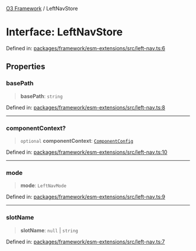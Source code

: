 [O3 Framework](../API.md) / LeftNavStore

# Interface: LeftNavStore

Defined in: [packages/framework/esm-extensions/src/left-nav.ts:6](https://github.com/openmrs/openmrs-esm-core/blob/main/packages/framework/esm-extensions/src/left-nav.ts#L6)

## Properties

### basePath

> **basePath**: `string`

Defined in: [packages/framework/esm-extensions/src/left-nav.ts:8](https://github.com/openmrs/openmrs-esm-core/blob/main/packages/framework/esm-extensions/src/left-nav.ts#L8)

***

### componentContext?

> `optional` **componentContext**: [`ComponentConfig`](ComponentConfig.md)

Defined in: [packages/framework/esm-extensions/src/left-nav.ts:10](https://github.com/openmrs/openmrs-esm-core/blob/main/packages/framework/esm-extensions/src/left-nav.ts#L10)

***

### mode

> **mode**: `LeftNavMode`

Defined in: [packages/framework/esm-extensions/src/left-nav.ts:9](https://github.com/openmrs/openmrs-esm-core/blob/main/packages/framework/esm-extensions/src/left-nav.ts#L9)

***

### slotName

> **slotName**: `null` \| `string`

Defined in: [packages/framework/esm-extensions/src/left-nav.ts:7](https://github.com/openmrs/openmrs-esm-core/blob/main/packages/framework/esm-extensions/src/left-nav.ts#L7)
